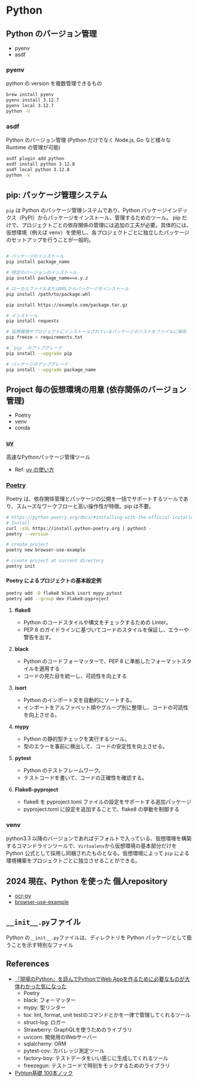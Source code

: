 # Python

## Python のバージョン管理

- pyenv
- asdf

### pyenv

python の version を複数管理できるもの

```sh
brew install pyenv
pyenv install 3.12.7
pyenv local 3.12.7
python -V
```

### asdf

Python のバージョン管理 (Python だけでなく Node.js, Go など様々な Runtime の管理が可能)

```sh
asdf plugin add python
asdf install python 3.12.8
asdf local python 3.12.8
python -V
```

## pip: パッケージ管理システム

`pip` は Python のパッケージ管理システムであり、Python パッケージインデックス（PyPI）からパッケージをインストール、管理するためのツール。
pip だけで、プロジェクトごとの依存関係の管理には追加の工夫が必要。具体的には、仮想環境（例えば venv）を使用し、各プロジェクトごとに独立したパッケージのセットアップを行うことが一般的。

```sh

# パッケージのインストール
pip install package_name

# 特定のバージョンのインストール
pip install package_name==x.y.z

# ローカルファイルまたはURLからパッケージをインストール
pip install /path/to/package.whl

pip install https://example.com/package.tar.gz

# インストール
pip install requests

# 仮想環境やプロジェクトにインストールされているパッケージのリストをファイルに保存
pip freeze > requirements.txt

# `pip` のアップグレード
pip install --upgrade pip

# パッケージのアップグレード
pip install --upgrade package_name
```

## Project 毎の仮想環境の用意 (依存関係のバージョン管理)

- Poetry
- venv
- conda

### [uv](https://github.com/astral-sh/uv)

高速なPythonパッケージ管理ツール

- Ref: [uv の使い方](https://note.com/npaka/n/n44c54312fb04)

### [Poetry](https://python-poetry.org/)

Poetry は、依存関係管理とパッケージの公開を一括でサポートするツールであり、スムーズなワークフローと高い操作性が特徴。pip は不要。

```sh
# https://python-poetry.org/docs/#installing-with-the-official-installer
# Install
curl -sSL https://install.python-poetry.org | python3 -
poetry --version

# create project
poetry new browser-use-example

# create project at current directory
poetry init
```

#### Poetry によるプロジェクトの基本設定例

```sh
poetry add -D flake8 black isort mypy pytest
poetry add --group dev Flake8-pyproject
```

1. **flake8**

   - Python のコードスタイルや構文をチェックするための Linter。
   - PEP 8 のガイドラインに基づいてコードのスタイルを保証し、エラーや警告を出す。

2. **black**

   - Python のコードフォーマッターで、PEP 8 に準拠したフォーマットスタイルを適用する
   - コードの見た目を統一し、可読性を向上する

3. **isort**

   - Python のインポート文を自動的にソートする。
   - インポートをアルファベット順やグループ別に整理し、コードの可読性を向上させる。

4. **mypy**

   - Python の静的型チェックを実行するツール。
   - 型のエラーを事前に検出して、コードの安定性を向上させる。

5. **pytest**

   - Python のテストフレームワーク。
   - テストコードを書いて、コードの正確性を確認する。

6. **Flake8-pyproject**
   - flake8 を pyproject.toml ファイルの設定をサポートする追加パッケージ
   - pyproject.toml に設定を追加することで、flake8 の挙動を制御する

### venv

python3.3 以降のバージョンであればデフォルトで入っている、仮想環境を構築するコマンドラインツールで、`Virtualenv`から仮想環境の基本部分だけを Python 公式として採用し同梱されたものとなる。仮想環境によって `pip` による環境構築をプロジェクトごとに独立させることができる。

## 2024 現在、Python を使った 個人repository

- [ocr-py](https://github.com/hiromaily/ocr-py)
- [browser-use-example](https://github.com/hiromaily/browser-use-example)

## `__init__.py`ファイル

Python の`__init__.py`ファイルは、ディレクトリを Python パッケージとして扱うことを示す特別なファイル

## References

- [『現場のPython』を読んでPythonでWeb Appを作るために必要なものが大体わかった気になった](https://blog.inorinrinrin.com/entry/2025/01/13/075841)
  - Poetry
  - black: フォーマッター
  - mypy: 型リンター
  - tox: lint, format, unit testのコマンドとかを一律で管理してくれるツール
  - struct-log: ロガー
  - Strawberry: GraphQLを使うためのライブラリ
  - uvicorn: 開発用のWebサーバー
  - sqlalchemy: ORM
  - pytest-cov: カバレッジ測定ツール
  - factory-boy: テストデータをいい感じに生成してくれるツール
  - freezegun: テストコードで時刻をモックするためのライブラリ
- [Pyhton基礎 100本ノック](https://zenn.dev/python_academia/books/eabcc6b22afff5)
